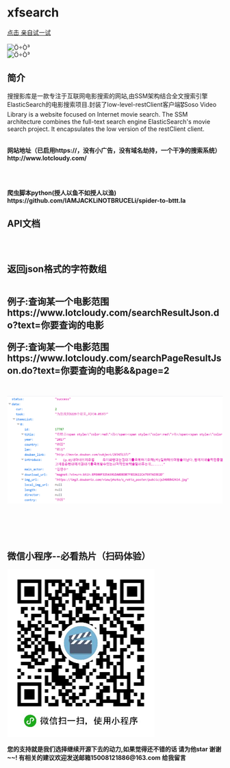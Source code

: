 # xfsearch


 <a href="http://www.lotcloudy.com/search.do?text=%E6%AD%BB%E4%BE%8D2">点击 亲自试一试</a>
 <br/><br/>
 <img src="/image/show.png" alt="Ö÷Ò³" style="max-width:100%;"></br>
 <img src="/image/show2.jpg" alt="Ö÷Ò³" style="max-width:100%;"></br>


<h2>简介</h2>
<p>搜搜影库是一款专注于互联网电影搜索的网站,由SSM架构结合全文搜索引擎ElasticSearch的电影搜索项目.封装了low-level-restClient客户端🎖Soso Video Library is a website focused on Internet movie search. The SSM architecture combines the full-text search engine ElasticSearch's movie search project. It encapsulates the low version of the restClient client.</p>
<br/>
<b>网站地址（已启用https://，没有小广告，没有域名劫持，一个干净的搜索系统）http://www.lotcloudy.com/</p><br/><br/>
<p>爬虫脚本python(授人以鱼不如授人以渔) https://github.com/IAMJACKLiNOTBRUCELi/spider-to-bttt.la<p/>
<h2>API文档<h2><br/>
<p>返回json格式的字符数组</p><br/>
<text>例子:查询某一个电影范围 https://www.lotcloudy.com/searchResultJson.do?text=你要查询的电影</text><br/>
<p>例子:查询某一个电影范围 https://www.lotcloudy.com/searchPageResultJson.do?text=你要查询的电影&&page=2</p><br/>
 <img src="/image/result.png" alt="Ö÷Ò³" style="max-width:100%;"></br>

<br/><br/>
<h2>微信小程序--必看热片（扫码体验）</h2>
<img src="/image/wx.jpg" alt="Ö÷Ò³" style="max-width:100%;"></br>



<p>您的支持就是我们选择继续开源下去的动力,如果觉得还不错的话 请为他star 谢谢~~!
有相关的建议欢迎发送邮箱15008121886@163.com 给我留言</p>


